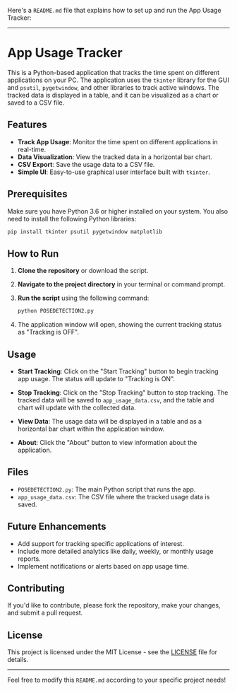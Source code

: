 Here's a `README.md` file that explains how to set up and run the App Usage Tracker:

---

# App Usage Tracker

This is a Python-based application that tracks the time spent on different applications on your PC. The application uses the `tkinter` library for the GUI and `psutil`, `pygetwindow`, and other libraries to track active windows. The tracked data is displayed in a table, and it can be visualized as a chart or saved to a CSV file.

## Features

- **Track App Usage**: Monitor the time spent on different applications in real-time.
- **Data Visualization**: View the tracked data in a horizontal bar chart.
- **CSV Export**: Save the usage data to a CSV file.
- **Simple UI**: Easy-to-use graphical user interface built with `tkinter`.

## Prerequisites

Make sure you have Python 3.6 or higher installed on your system. You also need to install the following Python libraries:

```bash
pip install tkinter psutil pygetwindow matplotlib
```

## How to Run

1. **Clone the repository** or download the script.

2. **Navigate to the project directory** in your terminal or command prompt.

3. **Run the script** using the following command:

   ```bash
   python POSEDETECTION2.py
   ```

4. The application window will open, showing the current tracking status as "Tracking is OFF".

## Usage

- **Start Tracking**: Click on the "Start Tracking" button to begin tracking app usage. The status will update to "Tracking is ON".

- **Stop Tracking**: Click on the "Stop Tracking" button to stop tracking. The tracked data will be saved to `app_usage_data.csv`, and the table and chart will update with the collected data.

- **View Data**: The usage data will be displayed in a table and as a horizontal bar chart within the application window.

- **About**: Click the "About" button to view information about the application.

## Files

- `POSEDETECTION2.py`: The main Python script that runs the app.
- `app_usage_data.csv`: The CSV file where the tracked usage data is saved.

## Future Enhancements

- Add support for tracking specific applications of interest.
- Include more detailed analytics like daily, weekly, or monthly usage reports.
- Implement notifications or alerts based on app usage time.

## Contributing

If you'd like to contribute, please fork the repository, make your changes, and submit a pull request.

## License

This project is licensed under the MIT License - see the [LICENSE](LICENSE) file for details.

---

Feel free to modify this `README.md` according to your specific project needs!
